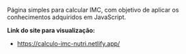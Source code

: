 Página simples para calcular IMC, com objetivo de aplicar os conhecimentos adquiridos em JavaScript.

**Link do site para visualização:** 
- https://calculo-imc-nutri.netlify.app/